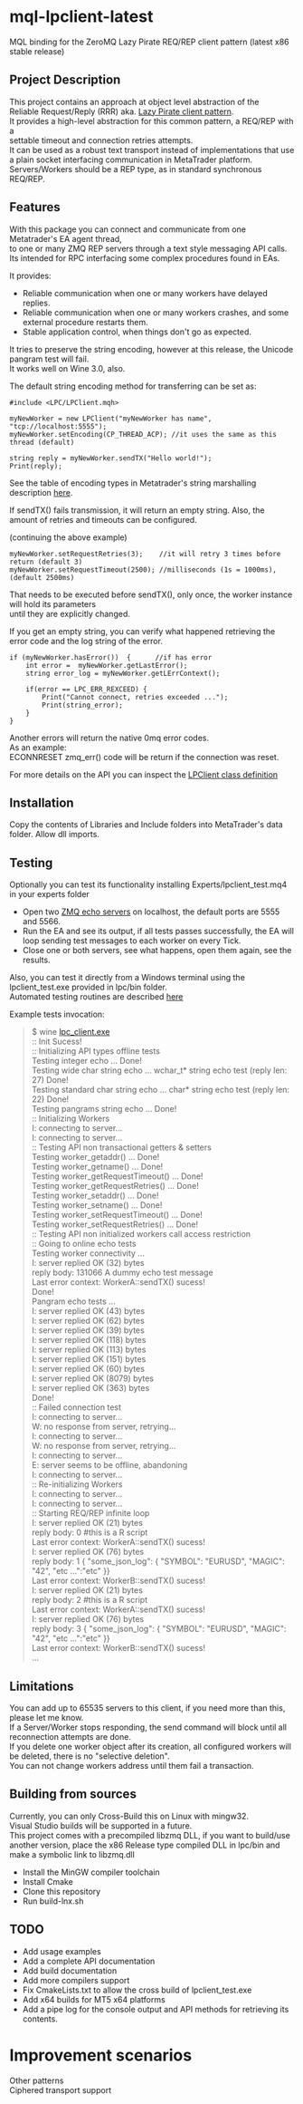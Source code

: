 # mql-lpclient-latest
MQL binding for the ZeroMQ Lazy Pirate REQ/REP client pattern (latest x86 stable release)

## Project Description

This project contains an approach at object level abstraction of the\
Reliable Request/Reply (RRR) aka. [Lazy Pirate client pattern](http://zguide.zeromq.org/php:chapter4).\
It provides a high-level abstraction for this common pattern, a REQ/REP with a\
settable timeout and connection retries attempts.\
It can be used as a robust text transport instead of implementations that use a plain socket interfacing communication in MetaTrader platform.\
Servers/Workers should be a REP type, as in standard synchronous REQ/REP.

## Features

With this package you can connect and communicate from one Metatrader's EA agent thread,\
to one or many ZMQ REP servers through a text style messaging API calls.\
Its intended for RPC interfacing some complex procedures found in EAs.

It provides:
- Reliable communication when one or many workers have delayed replies.
- Reliable communication when one or many workers crashes, and some external procedure restarts them.
- Stable application control, when things don't go as expected.

It tries to preserve the string encoding, however at this release, the Unicode pangram test will fail.\
It works well on Wine 3.0, also.


The default string encoding method for transferring can be set as:

```mql4
#include <LPC/LPClient.mqh>

myNewWorker = new LPClient("myNewWorker has name", "tcp://localhost:5555");
myNewWorker.setEncoding(CP_THREAD_ACP); //it uses the same as this thread (default)

string reply = myNewWorker.sendTX("Hello world!");
Print(reply);
```
See the table of encoding types in Metatrader's string marshalling description [here](https://www.mql5.com/es/docs/constants/io_constants/codepageusage).

If sendTX() fails transmission, it will return an empty string.
Also, the amount of retries and timeouts can be configured.

(continuing the above example)
```mql4
myNewWorker.setRequestRetries(3);    //it will retry 3 times before return (default 3)
myNewWorker.setRequestTimeout(2500); //milliseconds (1s = 1000ms), (default 2500ms)
```

That needs to be executed before sendTX(), only once, the worker instance will hold its parameters\
until they are explicitly changed.

If you get an empty string, you can verify what happened retrieving the error code and the log string of the error.

```mql4
if (myNewWorker.hasError())  {      //if has error
    int error =  myNewWorker.getLastError();
    string error_log = myNewWorker.getLErrContext();

    if(error == LPC_ERR_REXCEED) {
        Print("Cannot connect, retries exceeded ...");
        Print(string_error);
    }
}
```

Another errors will return the native 0mq error codes.\
As an example:\
ECONNRESET zmq_err() code will be return if the connection was reset.

For more details on the API you can inspect the [LPClient class definition](https://github.com/swilwerth/mql-lpclient-latest/blob/master/Include/LPClient/LPC.mqh)

## Installation

Copy the contents of Libraries and Include folders into MetaTrader's data folder.
Allow dll imports.

## Testing
Optionally you can test its functionality installing Experts/lpclient_test.mq4 in your experts folder

- Open two [ZMQ echo servers](http://zguide.zeromq.org/py:lpserver) on localhost, the default ports are 5555 and 5566.
- Run the EA and see its output, if all tests passes successfully, the EA will loop sending test messages
to each worker on every Tick.
- Close one or both servers, see what happens, open them again, see the results.

Also, you can test it directly from a Windows terminal using the lpclient_test.exe provided in lpc/bin folder.\
Automated testing routines are described [here](https://github.com/swilwerth/mql-lpclient-latest/blob/master/lpc/lpclient_test.cpp)

Example tests invocation:
> $ wine [lpc_client.exe](https://github.com/swilwerth/mql-lpclient-latest/blob/master/lpc/bin/lpclient_test.exe)\
:: Init Sucess!\
:: Initializing API types offline tests\
Testing integer echo ... Done!\
Testing wide char string echo ... wchar_t* string echo test (reply len: 27) Done!\
Testing standard char string echo ... char* string echo test (reply len: 22) Done!\
Testing pangrams string echo ... Done!\
:: Initializing Workers\
I: connecting to server...\
I: connecting to server...\
:: Testing API non transactional getters & setters\
Testing worker_getaddr() ... Done!\
Testing worker_getname() ... Done!\
Testing worker_getRequestTimeout() ... Done!\
Testing worker_getRequestRetries() ... Done!\
Testing worker_setaddr() ... Done!\
Testing worker_setname() ... Done!\
Testing worker_setRequestTimeout() ... Done!\
Testing worker_setRequestRetries() ... Done!\
:: Testing API non initialized workers call access restriction\
:: Going to online echo tests\
Testing worker connectivity ...\
I: server replied OK (32) bytes\
reply body: 131066 A dummy echo test message\
Last error context: WorkerA::sendTX() sucess!\
Done!\
Pangram echo tests ...\
I: server replied OK (43) bytes\
I: server replied OK (62) bytes\
I: server replied OK (39) bytes\
I: server replied OK (118) bytes\
I: server replied OK (113) bytes\
I: server replied OK (151) bytes\
I: server replied OK (60) bytes\
I: server replied OK (8079) bytes\
I: server replied OK (363) bytes\
Done!\
:: Failed connection test\
I: connecting to server...\
W: no response from server, retrying...\
I: connecting to server...\
W: no response from server, retrying...\
I: connecting to server...\
E: server seems to be offline, abandoning\
I: connecting to server...\
:: Re-initializing Workers\
I: connecting to server...\
I: connecting to server...\
:: Starting REQ/REP infinite loop\
I: server replied OK (21) bytes\
reply body: 0 #this is a R script\
Last error context: WorkerA::sendTX() sucess!\
I: server replied OK (76) bytes\
reply body: 1 { "some_json_log": { "SYMBOL": "EURUSD", "MAGIC": "42", "etc ...":"etc" }}\
Last error context: WorkerB::sendTX() sucess!\
I: server replied OK (21) bytes\
reply body: 2 #this is a R script\
Last error context: WorkerA::sendTX() sucess!\
I: server replied OK (76) bytes\
reply body: 3 { "some_json_log": { "SYMBOL": "EURUSD", "MAGIC": "42", "etc ...":"etc" }}\
Last error context: WorkerB::sendTX() sucess!\
...



## Limitations
You can add up to 65535 servers to this client, if you need more than this, please let me know.\
If a Server/Worker stops responding, the send command will block until all reconnection attempts are done.\
If you delete one worker object after its creation, all configured workers will be deleted, there is no "selective deletion".\
You can not change workers address until them fail a transaction.

## Building from sources
Currently, you can only Cross-Build this on Linux with mingw32.\
Visual Studio builds will be supported in a future.\
This project comes with a precompiled libzmq DLL, if you want to build/use another version, place the x86 Release type compiled DLL in lpc/bin
and make a symbolic link to libzmq.dll

- Install the MinGW compiler toolchain
- Install Cmake
- Clone this repository
- Run build-lnx.sh

## TODO
- Add usage examples
- Add a complete API documentation
- Add build documentation
- Add more compilers support
- Fix CmakeLists.txt to allow the cross build of lpclient_test.exe
- Add x64 builds for MT5 x64 platforms
- Add a pipe log for the console output and API methods for retrieving its contents.

# Improvement scenarios
Other patterns\
Ciphered transport support


